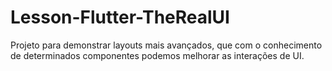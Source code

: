 # Lesson-Flutter-TheRealUI
Projeto para demonstrar layouts mais avançados, que com o conhecimento de determinados componentes podemos melhorar as interações de UI.
